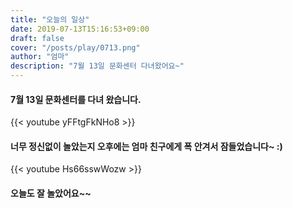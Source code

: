 ```yaml
---
title: "오늘의 일상"
date: 2019-07-13T15:16:53+09:00
draft: false
cover: "/posts/play/0713.png"
author: "엄마"
description: "7월 13일 문화센터 다녀왔어요~"
---
```


#### 7월 13일 문화센터를 다녀 왔습니다.

{{< youtube yFFtgFkNHo8 >}}

#### 너무 정신없이 놀았는지 오후에는 엄마 친구에게 폭 안겨서 잠들었습니다~ :)

{{< youtube Hs66sswWozw >}}

#### 오늘도 잘 놀았어요~~
